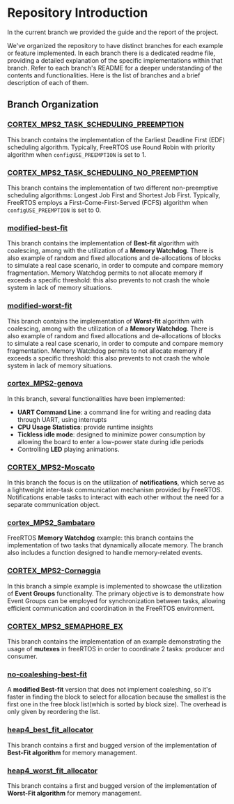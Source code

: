 # Repository Introduction

In the current branch we provided the guide and the report of the project.

We've organized the repository to have distinct branches for each example or feature implemented. 
In each branch there is a dedicated readme file, providing a detailed explanation of the specific implementations within that branch. 
Refer to each branch's README for a deeper understanding of the contents and functionalities. 
Here is the list of branches and a brief description of each of them.

## Branch Organization

### [CORTEX_MPS2_TASK_SCHEDULING_PREEMPTION](https://baltig.polito.it/caos2023/group36/-/tree/CORTEX_MPS2_TASK_SCHEDULING_PREEMPTION)
This branch contains the implementation of the Earliest Deadline First (EDF) scheduling algorithm. Typically, FreeRTOS use Round Robin with priority algorithm when `configUSE_PREEMPTION` is set to 1.

### [CORTEX_MPS2_TASK_SCHEDULING_NO_PREEMPTION](https://baltig.polito.it/caos2023/group36/-/tree/CORTEX_MPS2_TASK_SCHEDULING_NO_PREEMPTION)
This branch contains the implementation of two different non-preemptive scheduling algorithms: Longest Job First and Shortest Job First. 
Typically, FreeRTOS employs a First-Come-First-Served (FCFS) algorithm when `configUSE_PREEMPTION` is set to 0.

### [modified-best-fit](https://baltig.polito.it/caos2023/group36/-/tree/modified-best-fit)
This branch contains the implementation of **Best-fit** algorithm with coalescing, among with the utilization of a **Memory Watchdog**.
There is also example of random and fixed allocations and de-allocations of blocks to simulate a real case scenario, in order to compute and compare memory fragmentation.
Memory Watchdog permits to not allocate memory if exceeds a specific threshold: this also prevents to not crash the whole system in lack of memory situations.

### [modified-worst-fit](https://baltig.polito.it/caos2023/group36/-/tree/modified-worst-fit)
This branch contains the implementation of **Worst-fit** algorithm with coalescing, among with the utilization of a **Memory Watchdog**.
There is also example of random and fixed allocations and de-allocations of blocks to simulate a real case scenario, in order to compute and compare memory fragmentation.
Memory Watchdog permits to not allocate memory if exceeds a specific threshold: this also prevents to not crash the whole system in lack of memory situations.

### [cortex_MPS2-genova](https://baltig.polito.it/caos2023/group36/-/blob/CORTEX_MPS2-genova)
In this branch, several functionalities have been implemented: 
- **UART Command Line**: a command line for writing and reading data through UART, using interrupts
- **CPU Usage Statistics**: provide runtime insights
- **Tickless idle mode**: designed to minimize power consumption by allowing the board to enter a low-power state during idle periods
- Controlling **LED** playing animations.

### [CORTEX_MPS2-Moscato](https://baltig.polito.it/caos2023/group36/-/tree/CORTEX_MPS2-Moscato)
In this branch the focus is on the utilization of **notifications**, which serve as a lightweight inter-task communication mechanism provided by FreeRTOS. Notifications enable tasks to interact with each other without the need for a separate communication object.

### [cortex_MPS2_Sambataro](https://baltig.polito.it/caos2023/group36/-/tree/cortex_MPS2_Sambataro)
FreeRTOS **Memory Watchdog** example: this branch contains the implementation of two tasks that dynamically allocate memory. 
The branch also includes a function designed to handle memory-related events.

### [CORTEX_MPS2-Cornaggia](https://baltig.polito.it/caos2023/group36/-/blob/CORTEX_MPS2-Cornaggia/-branch)
In this branch a simple example is implemented to showcase the utilization of **Event Groups** functionality. 
The primary objective is to demonstrate how Event Groups can be employed for synchronization between tasks, allowing efficient communication and coordination in the FreeRTOS environment.

### [CORTEX_MPS2_SEMAPHORE_EX](https://baltig.polito.it/caos2023/group36/-/tree/CORTEX_MPS2_SEMAPHORE_EX)
This branch contains the implementation of an example demonstrating the usage of **mutexes** in freeRTOS in order to coordinate 2 tasks: producer and consumer.

### [no-coaleshing-best-fit ](https://baltig.polito.it/caos2023/group36/-/tree/no-coaleshing-best-fit)
A **modified Best-fit** version that does not implement coaleshing, so it's faster in finding the block to select for allocation because the smallest is the first one in the free block list(which is sorted by block size). The overhead is only given by reordering the list.

### [heap4_best_fit_allocator](https://baltig.polito.it/caos2023/group36/-/tree/heap4_best_fit_allocator)
This branch contains a first and bugged version of the implementation of **Best-Fit algorithm** for memory management. 


### [heap4_worst_fit_allocator](https://baltig.polito.it/caos2023/group36/-/tree/heap4_worst_fit_allocator)
This branch contains a first and bugged version of the implementation of **Worst-Fit algorithm** for memory management.





